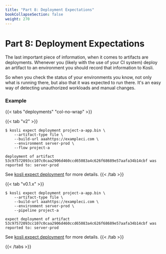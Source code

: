 ```yaml
---
title: "Part 8: Deployment Expectations"
bookCollapseSection: false
weight: 270
---
```

# Part 8: Deployment Expectations

The last important piece of information, when it comes to artifacts are deployments. Whenever you (likely with the use of your CI system) deploy an artifact to an environment you should record that information to Kosli.

So when you check the status of your environments you know, not only what is running there, but also that it was expected to run  there. It's an easy way of detecting unauthorized workloads and manual changes.

### Example

{{< tabs "deployments" "col-no-wrap" >}}

{{< tab "v2" >}}
```
$ kosli expect deployment project-a-app.bin \
    --artifact-type file \
    --build-url aaahttps://exampleci.com \
    --environment server-prod \
    --flow project-a

deployment of artifact 53c97572093cc107c0caa2906d460ccd65083a4c626f68689e57aafa34b14cbf was reported to: server-prod
```
See [kosli expect deployment](/client_reference/kosli_expect_deployment/) for more details.
{{< /tab >}}

{{< tab "v0.1.x" >}}
```
$ kosli expect deployment project-a-app.bin \
    --artifact-type file \
    --build-url aaahttps://exampleci.com \
    --environment server-prod \
    --pipeline project-a

expect deployment of artifact 53c97572093cc107c0caa2906d460ccd65083a4c626f68689e57aafa34b14cbf was reported to: server-prod
```
See [kosli expect deployment](/legacy_ref/v0.1.37/kosli_expect_deployment/) for more details.
{{< /tab >}}

{{< /tabs >}}
